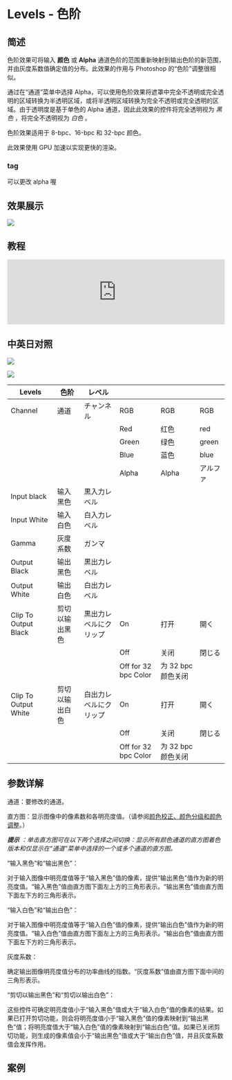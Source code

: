 # Levels - 色阶

## 简述

色阶效果可将输入 **颜色** 或 **Alpha** 通道色阶的范围重新映射到输出色阶的新范围，并由灰度系数值确定值的分布。此效果的作用与
Photoshop 的“色阶”调整很相似。

通过在“通道”菜单中选择
Alpha，可以使用色阶效果将遮罩中完全不透明或完全透明的区域转换为半透明区域，或将半透明区域转换为完全不透明或完全透明的区域。由于透明度是基于单色的
Alpha 通道，因此此效果的控件将完全透明视为 _黑色_ ，将完全不透明视为 _白色_ 。

色阶效果适用于 8-bpc、16-bpc 和 32-bpc 颜色。

此效果使用 GPU 加速以实现更快的渲染。

### tag

可以更改 alpha 喔

## 效果展示

![](https://cdn.yuelili.com/20211212193209.png)

## 教程

<iframe src="https://player.bilibili.com/player.html?bvid=BV1e34y1X7Vj&page=8&high_quality=1" width="100%" allowfullscreen="allowfullscreen" frameborder="0"></iframe>

## 中英日对照

![](https://cdn.yuelili.com/20211212192600.png)

![](https://cdn.yuelili.com/20211212192610.png)

| Levels               | 色阶           | レベル                 |                      |                    |          |
| -------------------- | -------------- | ---------------------- | -------------------- | ------------------ | -------- |
| Channel              | 通道           | チャンネル             | RGB                  | RGB                | RGB      |
|                      |                |                        | Red                  | 红色               | red      |
|                      |                |                        | Green                | 绿色               | green    |
|                      |                |                        | Blue                 | 蓝色               | blue     |
|                      |                |                        | Alpha                | Alpha              | アルファ |
| Input black          | 输入黑色       | 黒入力レベル           |                      |                    |          |
| Input White          | 输入白色       | 白入力レベル           |                      |                    |          |
| Gamma                | 灰度系数       | ガンマ                 |                      |                    |          |
| Output Black         | 输出黑色       | 黒出力レベル           |                      |                    |          |
| Output White         | 输出白色       | 白出力レベル           |                      |                    |          |
| Clip To Output Black | 剪切以输出黑色 | 黒出力レベルにクリップ | On                   | 打开               | 開く     |
|                      |                |                        | Off                  | 关闭               | 閉じる   |
|                      |                |                        | Off for 32 bpc Color | 为 32 bpc 颜色关闭 |          |
| Clip To Output White | 剪切以输出白色 | 白出力レベルにクリップ | On                   | 打开               | 開く     |
|                      |                |                        | Off                  | 关闭               | 閉じる   |
|                      |                |                        | Off for 32 bpc Color | 为 32 bpc 颜色关闭 |          |

## 参数详解

通道：要修改的通道。

直方图：显示图像中的像素数和各明亮度值。（请参阅[颜色校正、颜色分级和颜色调整](https://helpx.adobe.com/cn/after-effects/using/color-basics.html#color_correction_color_grading_and_color_adjustment)。）

_**提示** ：单击直方图可在以下两个选择之间切换：显示所有颜色通道的直方图着色版本和仅显示在“通道”菜单中选择的一个或多个通道的直方图。_

“输入黑色”和“输出黑色”：

对于输入图像中明亮度值等于“输入黑色”值的像素，提供“输出黑色”值作为新的明亮度值。“输入黑色”值由直方图下面左上方的三角形表示。“输出黑色”值由直方图下面左下方的三角形表示。

“输入白色”和“输出白色”：

对于输入图像中明亮度值等于“输入白色”值的像素，提供“输出白色”值作为新的明亮度值。“输入白色”值由直方图下面左上方的三角形表示。“输出白色”值由直方图下面左下方的三角形表示。

灰度系数：

确定输出图像明亮度值分布的功率曲线的指数。“灰度系数”值由直方图下面中间的三角形表示。

“剪切以输出黑色”和“剪切以输出白色”：

这些控件可确定明亮度值小于“输入黑色”值或大于“输入白色”值的像素的结果。如果已打开剪切功能，则会将明亮度值小于“输入黑色”值的像素映射到“输出黑色”值；将明亮度值大于“输入白色”值的像素映射到“输出白色”值。如果已关闭剪切功能，则生成的像素值会小于“输出黑色”值或大于“输出白色”值，并且灰度系数值会发挥作用。

## 案例
